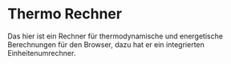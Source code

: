 # Thermo Rechner
Das hier ist ein Rechner für thermodynamische und energetische Berechnungen für den Browser, dazu hat er ein integrierten Einheitenumrechner.

